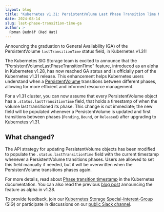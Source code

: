```yaml
---
layout: blog
title: "Kubernetes v1.31: PersistentVolume Last Phase Transition Time Moves to GA"
date: 2024-08-14
slug: last-phase-transition-time-ga
author: >
  Roman Bednář (Red Hat)
---
```


Announcing the graduation to General Availability (GA) of the PersistentVolume `lastTransitionTime` status
field, in Kubernetes v1.31!

The Kubernetes SIG Storage team is excited to announce that the "PersistentVolumeLastPhaseTransitionTime" feature, introduced
as an alpha in Kubernetes v1.28, has now reached GA status and is officially part of the Kubernetes v1.31 release. This enhancement
helps Kubernetes users understand when a [PersistentVolume](/docs/concepts/storage/persistent-volumes/) transitions between 
different phases, allowing for more efficient and informed resource management.

For a v1.31 cluster, you can now assume that every PersistentVolume object has a
`.status.lastTransitionTime` field, that holds a timestamp of
when the volume last transitioned its phase. This change is not immediate; the new field will be populated whenever a PersistentVolume
is updated and first transitions between phases (`Pending`, `Bound`, or `Released`) after upgrading to Kubernetes v1.31.

## What changed?

The API strategy for updating PersistentVolume objects has been modified to populate the `.status.lastTransitionTime` field with the
current timestamp whenever a PersistentVolume transitions phases. Users are allowed to set this field manually if needed, but it will
be overwritten when the PersistentVolume transitions phases again.

For more details, read about
[Phase transition timestamp](/docs/concepts/storage/persistent-volumes/#phase-transition-timestamp) in the Kubernetes documentation.
You can also read the previous [blog post](/blog/2023/10/23/persistent-volume-last-phase-transition-time) announcing the feature as alpha in v1.28.

To provide feedback, join our [Kubernetes Storage Special-Interest-Group](https://github.com/kubernetes/community/tree/master/sig-storage) (SIG)
or participate in discussions on our [public Slack channel](https://app.slack.com/client/T09NY5SBT/C09QZFCE5).
